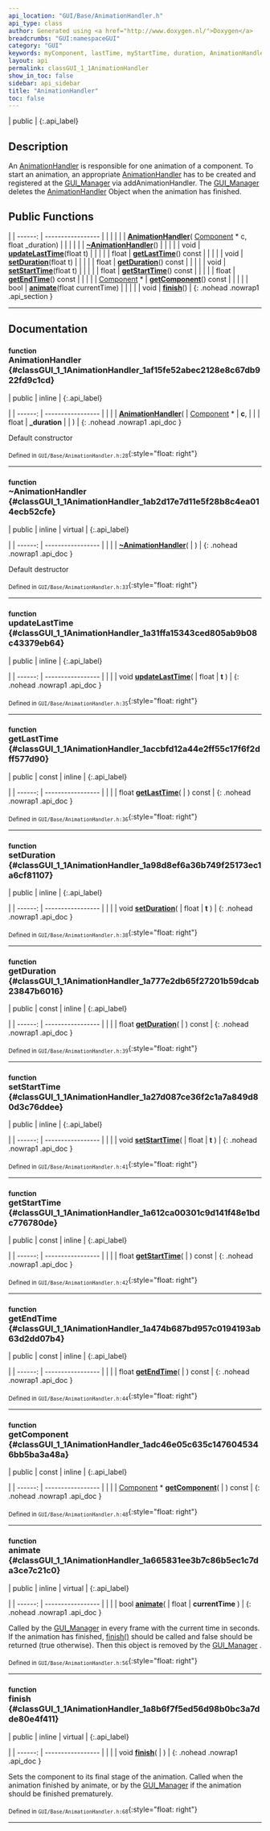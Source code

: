```yaml
---
api_location: "GUI/Base/AnimationHandler.h"
api_type: class
author: Generated using <a href="http://www.doxygen.nl/">Doxygen</a>
breadcrumbs: "GUI:namespaceGUI"
category: "GUI"
keywords: myComponent, lastTime, myStartTime, duration, AnimationHandler, ~AnimationHandler, updateLastTime, getLastTime, setDuration, getDuration, setStartTime, getStartTime, getEndTime, getComponent, animate, finish
layout: api
permalink: classGUI_1_1AnimationHandler
show_in_toc: false
sidebar: api_sidebar
title: "AnimationHandler"
toc: false
---
```


| public |
{:.api_label}

## Description



An [AnimationHandler](classGUI_1_1AnimationHandler) is responsible for one animation of a component. To start an animation, an appropriate [AnimationHandler](classGUI_1_1AnimationHandler) has to be created and registered at the [GUI_Manager](classGUI_1_1GUI%5F%5FManager) via addAnimationHandler. The [GUI_Manager](classGUI_1_1GUI%5F%5FManager) deletes the [AnimationHandler](classGUI_1_1AnimationHandler) Object when the animation has finished.



## Public Functions

|
| ------: | ----------------- |
|  | |
|  | **[AnimationHandler](#classGUI_1_1AnimationHandler_1af15fe52abec2128e8c67db922fd9c1cd)**( [Component](classGUI_1_1Component) * c, float _duration) |
|  | |
|  | **[~AnimationHandler](#classGUI_1_1AnimationHandler_1ab2d17e7d11e5f28b8c4ea014ecb52cfe)**() |
|  | |
| void | **[updateLastTime](#classGUI_1_1AnimationHandler_1a31ffa15343ced805ab9b08c43379eb64)**(float t) |
|  | |
| float | **[getLastTime](#classGUI_1_1AnimationHandler_1accbfd12a44e2ff55c17f6f2dff577d90)**() const |
|  | |
| void | **[setDuration](#classGUI_1_1AnimationHandler_1a98d8ef6a36b749f25173ec1a6cf81107)**(float t) |
|  | |
| float | **[getDuration](#classGUI_1_1AnimationHandler_1a777e2db65f27201b59dcab23847b6016)**() const |
|  | |
| void | **[setStartTime](#classGUI_1_1AnimationHandler_1a27d087ce36f2c1a7a849d80d3c76ddee)**(float t) |
|  | |
| float | **[getStartTime](#classGUI_1_1AnimationHandler_1a612ca00301c9d141f48e1bdc776780de)**() const |
|  | |
| float | **[getEndTime](#classGUI_1_1AnimationHandler_1a474b687bd957c0194193ab63d2dd07b4)**() const |
|  | |
| [Component](classGUI_1_1Component) * | **[getComponent](#classGUI_1_1AnimationHandler_1adc46e05c635c1476045346bb5ba3a48a)**() const |
|  | |
| bool | **[animate](#classGUI_1_1AnimationHandler_1a665831ee3b7c86b5ec1c7da3ce7c21c0)**(float currentTime) |
|  | |
| void | **[finish](#classGUI_1_1AnimationHandler_1a8b6f7f5ed56d98b0bc3a7dde80e4f411)**() |
{: .nohead .nowrap1 .api_section }


-------------------------------------------------------------------

## Documentation

### <small>function</small><br/> AnimationHandler {#classGUI_1_1AnimationHandler_1af15fe52abec2128e8c67db922fd9c1cd}

| public | inline |
{:.api_label}

|
| ------: | ----------------- |
|  |
|  **[AnimationHandler](#classGUI_1_1AnimationHandler_1af15fe52abec2128e8c67db922fd9c1cd)**( |  [Component](classGUI_1_1Component) * | **c**, |
| | float | **_duration** |
|   ) |
{: .nohead .nowrap1 .api_doc }



Default constructor



<sub>Defined in `GUI/Base/AnimationHandler.h:28`</sub>{:style="float: right"}

-------------------------------------------------------------------

### <small>function</small><br/> ~AnimationHandler {#classGUI_1_1AnimationHandler_1ab2d17e7d11e5f28b8c4ea014ecb52cfe}

| public | inline | virtual |
{:.api_label}

|
| ------: | ----------------- |
|  |
|  **[~AnimationHandler](#classGUI_1_1AnimationHandler_1ab2d17e7d11e5f28b8c4ea014ecb52cfe)**( |  ) |
{: .nohead .nowrap1 .api_doc }



Default destructor



<sub>Defined in `GUI/Base/AnimationHandler.h:33`</sub>{:style="float: right"}

-------------------------------------------------------------------

### <small>function</small><br/> updateLastTime {#classGUI_1_1AnimationHandler_1a31ffa15343ced805ab9b08c43379eb64}

| public | inline |
{:.api_label}

|
| ------: | ----------------- |
|  |
| void **[updateLastTime](#classGUI_1_1AnimationHandler_1a31ffa15343ced805ab9b08c43379eb64)**( | float | **t** ) |
{: .nohead .nowrap1 .api_doc }





<sub>Defined in `GUI/Base/AnimationHandler.h:35`</sub>{:style="float: right"}

-------------------------------------------------------------------

### <small>function</small><br/> getLastTime {#classGUI_1_1AnimationHandler_1accbfd12a44e2ff55c17f6f2dff577d90}

| public | const | inline |
{:.api_label}

|
| ------: | ----------------- |
|  |
| float **[getLastTime](#classGUI_1_1AnimationHandler_1accbfd12a44e2ff55c17f6f2dff577d90)**( |  ) const |
{: .nohead .nowrap1 .api_doc }





<sub>Defined in `GUI/Base/AnimationHandler.h:36`</sub>{:style="float: right"}

-------------------------------------------------------------------

### <small>function</small><br/> setDuration {#classGUI_1_1AnimationHandler_1a98d8ef6a36b749f25173ec1a6cf81107}

| public | inline |
{:.api_label}

|
| ------: | ----------------- |
|  |
| void **[setDuration](#classGUI_1_1AnimationHandler_1a98d8ef6a36b749f25173ec1a6cf81107)**( | float | **t** ) |
{: .nohead .nowrap1 .api_doc }





<sub>Defined in `GUI/Base/AnimationHandler.h:38`</sub>{:style="float: right"}

-------------------------------------------------------------------

### <small>function</small><br/> getDuration {#classGUI_1_1AnimationHandler_1a777e2db65f27201b59dcab23847b6016}

| public | const | inline |
{:.api_label}

|
| ------: | ----------------- |
|  |
| float **[getDuration](#classGUI_1_1AnimationHandler_1a777e2db65f27201b59dcab23847b6016)**( |  ) const |
{: .nohead .nowrap1 .api_doc }





<sub>Defined in `GUI/Base/AnimationHandler.h:39`</sub>{:style="float: right"}

-------------------------------------------------------------------

### <small>function</small><br/> setStartTime {#classGUI_1_1AnimationHandler_1a27d087ce36f2c1a7a849d80d3c76ddee}

| public | inline |
{:.api_label}

|
| ------: | ----------------- |
|  |
| void **[setStartTime](#classGUI_1_1AnimationHandler_1a27d087ce36f2c1a7a849d80d3c76ddee)**( | float | **t** ) |
{: .nohead .nowrap1 .api_doc }





<sub>Defined in `GUI/Base/AnimationHandler.h:41`</sub>{:style="float: right"}

-------------------------------------------------------------------

### <small>function</small><br/> getStartTime {#classGUI_1_1AnimationHandler_1a612ca00301c9d141f48e1bdc776780de}

| public | const | inline |
{:.api_label}

|
| ------: | ----------------- |
|  |
| float **[getStartTime](#classGUI_1_1AnimationHandler_1a612ca00301c9d141f48e1bdc776780de)**( |  ) const |
{: .nohead .nowrap1 .api_doc }





<sub>Defined in `GUI/Base/AnimationHandler.h:42`</sub>{:style="float: right"}

-------------------------------------------------------------------

### <small>function</small><br/> getEndTime {#classGUI_1_1AnimationHandler_1a474b687bd957c0194193ab63d2dd07b4}

| public | const | inline |
{:.api_label}

|
| ------: | ----------------- |
|  |
| float **[getEndTime](#classGUI_1_1AnimationHandler_1a474b687bd957c0194193ab63d2dd07b4)**( |  ) const |
{: .nohead .nowrap1 .api_doc }





<sub>Defined in `GUI/Base/AnimationHandler.h:44`</sub>{:style="float: right"}

-------------------------------------------------------------------

### <small>function</small><br/> getComponent {#classGUI_1_1AnimationHandler_1adc46e05c635c1476045346bb5ba3a48a}

| public | const | inline |
{:.api_label}

|
| ------: | ----------------- |
|  |
| [Component](classGUI_1_1Component) * **[getComponent](#classGUI_1_1AnimationHandler_1adc46e05c635c1476045346bb5ba3a48a)**( |  ) const |
{: .nohead .nowrap1 .api_doc }





<sub>Defined in `GUI/Base/AnimationHandler.h:48`</sub>{:style="float: right"}

-------------------------------------------------------------------

### <small>function</small><br/> animate {#classGUI_1_1AnimationHandler_1a665831ee3b7c86b5ec1c7da3ce7c21c0}

| public | inline | virtual |
{:.api_label}

|
| ------: | ----------------- |
|  |
| bool **[animate](#classGUI_1_1AnimationHandler_1a665831ee3b7c86b5ec1c7da3ce7c21c0)**( | float | **currentTime** ) |
{: .nohead .nowrap1 .api_doc }



Called by the [GUI_Manager](classGUI_1_1GUI%5F%5FManager) in every frame with the current time in seconds. If the animation has finished, [finish()](classGUI_1_1AnimationHandler#classGUI_1_1AnimationHandler_1a8b6f7f5ed56d98b0bc3a7dde80e4f411) should be called and false should be returned (true otherwise). Then this object is removed by the [GUI_Manager](classGUI_1_1GUI%5F%5FManager) .



<sub>Defined in `GUI/Base/AnimationHandler.h:56`</sub>{:style="float: right"}

-------------------------------------------------------------------

### <small>function</small><br/> finish {#classGUI_1_1AnimationHandler_1a8b6f7f5ed56d98b0bc3a7dde80e4f411}

| public | inline | virtual |
{:.api_label}

|
| ------: | ----------------- |
|  |
| void **[finish](#classGUI_1_1AnimationHandler_1a8b6f7f5ed56d98b0bc3a7dde80e4f411)**( |  ) |
{: .nohead .nowrap1 .api_doc }



Sets the component to its final stage of the animation. Called when the animation finished by animate, or by the [GUI_Manager](classGUI_1_1GUI%5F%5FManager) if the animation should be finished prematurely.



<sub>Defined in `GUI/Base/AnimationHandler.h:68`</sub>{:style="float: right"}

-------------------------------------------------------------------

